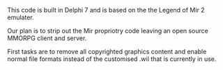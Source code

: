 This code is built in Delphi 7 and is based on the the Legend of Mir 2 emulater.

Our plan is to strip out the Mir propriotry code leaving an open source MMORPG client and server.

First tasks are to remove all copyrighted graphics content and enable normal file formats instead of the customised .wil that is currently in use.